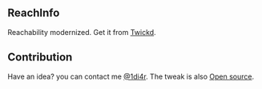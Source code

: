 ## ReachInfo
Reachability modernized.
Get it from [Twickd](https://repo.twickd.com/).

## Contribution
Have an idea? you can contact me [@1di4r](http://twitter.com/1di4r).
The tweak is also [Open source](http://github.com/1di4r/ReachInfo).
